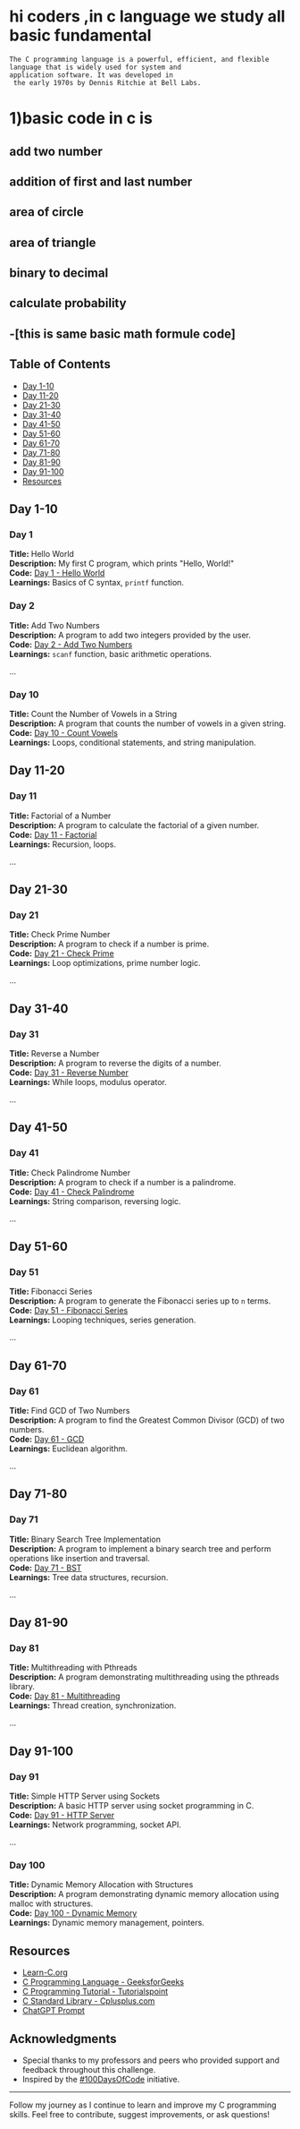# hi coders ,in c language  we study all basic fundamental
    The C programming language is a powerful, efficient, and flexible 
    language that is widely used for system and 
    application software. It was developed in 
     the early 1970s by Dennis Ritchie at Bell Labs.


<h1> 1)basic code in c is</h1>

<h2>add two number </h2>
<h2>addition of first and last number</h2>
<h2>area of circle</h2>
<h2>area of triangle</h2>
<h2>binary to decimal</h2>
<h2>calculate probability<h2>
-[this is same basic math formule code]


## Table of Contents

- [Day 1-10](#day-1-10)
- [Day 11-20](#day-11-20)
- [Day 21-30](#day-21-30)
- [Day 31-40](#day-31-40)
- [Day 41-50](#day-41-50)
- [Day 51-60](#day-51-60)
- [Day 61-70](#day-61-70)
- [Day 71-80](#day-71-80)
- [Day 81-90](#day-81-90)
- [Day 91-100](#day-91-100)
- [Resources](#resources)

## Day 1-10

### Day 1
**Title:** Hello World  
**Description:** My first C program, which prints "Hello, World!"  
**Code:** [Day 1 - Hello World](Day01/hello_world.c)  
**Learnings:** Basics of C syntax, `printf` function.

### Day 2
**Title:** Add Two Numbers  
**Description:** A program to add two integers provided by the user.  
**Code:** [Day 2 - Add Two Numbers](Day02/add_two_numbers.c)  
**Learnings:** `scanf` function, basic arithmetic operations.

...

### Day 10
**Title:** Count the Number of Vowels in a String  
**Description:** A program that counts the number of vowels in a given string.  
**Code:** [Day 10 - Count Vowels](Day10/count_vowels.c)  
**Learnings:** Loops, conditional statements, and string manipulation.

## Day 11-20

### Day 11
**Title:** Factorial of a Number  
**Description:** A program to calculate the factorial of a given number.  
**Code:** [Day 11 - Factorial](Day11/factorial.c)  
**Learnings:** Recursion, loops.

...

## Day 21-30

### Day 21
**Title:** Check Prime Number  
**Description:** A program to check if a number is prime.  
**Code:** [Day 21 - Check Prime](Day21/check_prime.c)  
**Learnings:** Loop optimizations, prime number logic.

...

## Day 31-40

### Day 31
**Title:** Reverse a Number  
**Description:** A program to reverse the digits of a number.  
**Code:** [Day 31 - Reverse Number](Day31/reverse_number.c)  
**Learnings:** While loops, modulus operator.

...

## Day 41-50

### Day 41
**Title:** Check Palindrome Number  
**Description:** A program to check if a number is a palindrome.  
**Code:** [Day 41 - Check Palindrome](Day41/check_palindrome.c)  
**Learnings:** String comparison, reversing logic.

...

## Day 51-60

### Day 51
**Title:** Fibonacci Series  
**Description:** A program to generate the Fibonacci series up to `n` terms.  
**Code:** [Day 51 - Fibonacci Series](Day51/fibonacci_series.c)  
**Learnings:** Looping techniques, series generation.

...

## Day 61-70

### Day 61
**Title:** Find GCD of Two Numbers  
**Description:** A program to find the Greatest Common Divisor (GCD) of two numbers.  
**Code:** [Day 61 - GCD](Day61/gcd.c)  
**Learnings:** Euclidean algorithm.

...

## Day 71-80

### Day 71
**Title:** Binary Search Tree Implementation  
**Description:** A program to implement a binary search tree and perform operations like insertion and traversal.  
**Code:** [Day 71 - BST](Day71/bst.c)  
**Learnings:** Tree data structures, recursion.

...

## Day 81-90

### Day 81
**Title:** Multithreading with Pthreads  
**Description:** A program demonstrating multithreading using the pthreads library.  
**Code:** [Day 81 - Multithreading](Day81/multithreading.c)  
**Learnings:** Thread creation, synchronization.

...

## Day 91-100

### Day 91
**Title:** Simple HTTP Server using Sockets  
**Description:** A basic HTTP server using socket programming in C.  
**Code:** [Day 91 - HTTP Server](Day91/http_server.c)  
**Learnings:** Network programming, socket API.

...

### Day 100
**Title:** Dynamic Memory Allocation with Structures  
**Description:** A program demonstrating dynamic memory allocation using malloc with structures.  
**Code:** [Day 100 - Dynamic Memory](Day100/dynamic_memory.c)  
**Learnings:** Dynamic memory management, pointers.

## Resources

- [Learn-C.org](https://www.learn-c.org/)
- [C Programming Language - GeeksforGeeks](https://www.geeksforgeeks.org/c-programming-language/)
- [C Programming Tutorial - Tutorialspoint](https://www.tutorialspoint.com/cprogramming/index.htm)
- [C Standard Library - Cplusplus.com](http://www.cplusplus.com/reference/clibrary/)
- [ChatGPT Prompt](https://chatgpt.com/)

## Acknowledgments

- Special thanks to my professors and peers who provided support and feedback throughout this challenge.
- Inspired by the [#100DaysOfCode](https://www.100daysofcode.com/) initiative.

---

Follow my journey as I continue to learn and improve my C programming skills. Feel free to contribute, suggest improvements, or ask questions!
